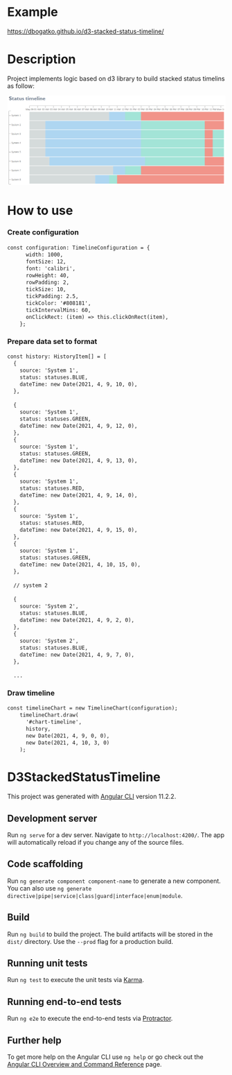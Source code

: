 # Example
https://dbogatko.github.io/d3-stacked-status-timeline/

# Description

Project implements logic based on d3 library to build stacked status timelins as follow:

![example](./timeline.png)

# How to use

### Create configuration
```
const configuration: TimelineConfiguration = {
      width: 1000,
      fontSize: 12,
      font: 'calibri',
      rowHeight: 40,
      rowPadding: 2,
      tickSize: 10,
      tickPadding: 2.5,
      tickColor: '#808181',
      tickIntervalMins: 60,
      onClickRect: (item) => this.clickOnRect(item),
    };
```

### Prepare data set to format
```
const history: HistoryItem[] = [
  {
    source: 'System 1',
    status: statuses.BLUE,
    dateTime: new Date(2021, 4, 9, 10, 0),
  },
  
  {
    source: 'System 1',
    status: statuses.GREEN,
    dateTime: new Date(2021, 4, 9, 12, 0),
  },
  {
    source: 'System 1',
    status: statuses.GREEN,
    dateTime: new Date(2021, 4, 9, 13, 0),
  },
  {
    source: 'System 1',
    status: statuses.RED,
    dateTime: new Date(2021, 4, 9, 14, 0),
  },
  {
    source: 'System 1',
    status: statuses.RED,
    dateTime: new Date(2021, 4, 9, 15, 0),
  },
  {
    source: 'System 1',
    status: statuses.GREEN,
    dateTime: new Date(2021, 4, 10, 15, 0),
  },

  // system 2

  {
    source: 'System 2',
    status: statuses.BLUE,
    dateTime: new Date(2021, 4, 9, 2, 0),
  },
  {
    source: 'System 2',
    status: statuses.BLUE,
    dateTime: new Date(2021, 4, 9, 7, 0),
  },

  ...
```

### Draw timeline
```
const timelineChart = new TimelineChart(configuration);
    timelineChart.draw(
      '#chart-timeline',
      history,
      new Date(2021, 4, 9, 0, 0),
      new Date(2021, 4, 10, 3, 0)
    );
```

# D3StackedStatusTimeline

This project was generated with [Angular CLI](https://github.com/angular/angular-cli) version 11.2.2.

## Development server

Run `ng serve` for a dev server. Navigate to `http://localhost:4200/`. The app will automatically reload if you change any of the source files.

## Code scaffolding

Run `ng generate component component-name` to generate a new component. You can also use `ng generate directive|pipe|service|class|guard|interface|enum|module`.

## Build

Run `ng build` to build the project. The build artifacts will be stored in the `dist/` directory. Use the `--prod` flag for a production build.

## Running unit tests

Run `ng test` to execute the unit tests via [Karma](https://karma-runner.github.io).

## Running end-to-end tests

Run `ng e2e` to execute the end-to-end tests via [Protractor](http://www.protractortest.org/).

## Further help

To get more help on the Angular CLI use `ng help` or go check out the [Angular CLI Overview and Command Reference](https://angular.io/cli) page.
